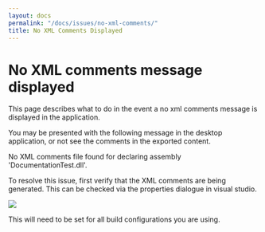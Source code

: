```yaml
---
layout: docs
permalink: "/docs/issues/no-xml-comments/"
title: No XML Comments Displayed
---
```


# No XML comments message displayed

This page describes what to do in the event a no xml comments message is displayed in the application.

You may be presented with the following message in the desktop application, or not see the comments in the exported content.

<div class="info mb-3">
No XML comments file found for declaring assembly 'DocumentationTest.dll'.
</div>

To resolve this issue, first verify that the XML comments are being generated. This can be checked via the properties dialogue in visual studio.

<div class="row justify-content-center p-3">
    <img class="img-fluid image_border" src="/assets/images/documentation/xmlcomments_output.png">
</div>

This will need to be set for all build configurations you are using.
